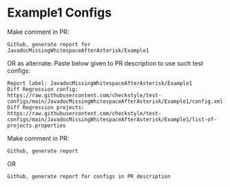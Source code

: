 # Example1 Configs
Make comment in PR:
```
Github, generate report for JavadocMissingWhitespaceAfterAsterisk/Example1
```
OR as alternate:
Paste below given to PR description to use such test configs:
```
Report label: JavadocMissingWhitespaceAfterAsterisk/Example1
Diff Regression config: https://raw.githubusercontent.com/checkstyle/test-configs/main/JavadocMissingWhitespaceAfterAsterisk/Example1/config.xml
Diff Regression projects: https://raw.githubusercontent.com/checkstyle/test-configs/main/JavadocMissingWhitespaceAfterAsterisk/Example1/list-of-projects.properties
```
Make comment in PR:
```
Github, generate report
```
OR
```
Github, generate report for configs in PR description
```
